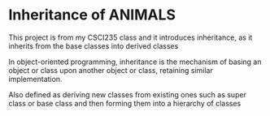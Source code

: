 # Inheritance of ANIMALS
This project is from my CSCI235 class and it introduces inheritance, as it inherits from the base classes into derived classes 

In object-oriented programming, inheritance is the mechanism of basing an object or class upon another object or class, retaining similar implementation.

Also defined as deriving new classes from existing ones such as super class or base class and then forming them into a hierarchy of classes
